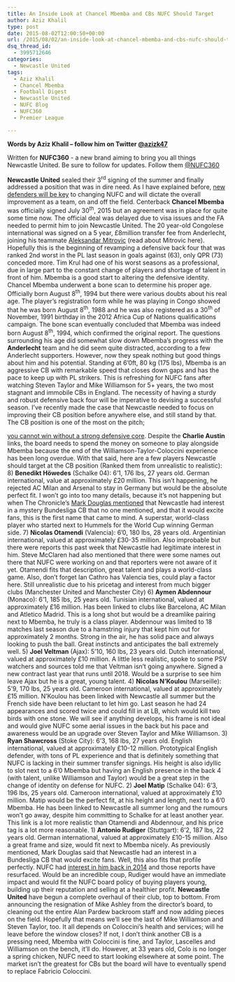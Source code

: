 ```yaml
---
title: An Inside Look at Chancel Mbemba and CBs NUFC Should Target
author: Aziz Khalil
type: post
date: 2015-08-02T12:00:50+00:00
url: /2015/08/02/an-inside-look-at-chancel-mbemba-and-cbs-nufc-should-target/
dsq_thread_id:
  - 3995712646
categories:
  - Newcastle United
tags:
  - Aziz Khalil
  - Chancel Mbemba
  - Football Digest
  - Newcastle United
  - NUFC Blog
  - NUFC360
  - Premier League

---
```

**Words by Aziz Khalil – follow him on Twitter [@azizk47](https://twitter.com/azizk47")**

Written for **NUFC360** - a new brand aiming to bring you all things Newcastle United. Be sure to follow for updates. Follow them [@NUFC360](https://twitter.com/nufc360)

**Newcastle United** sealed their 3<sup>rd</sup> signing of the summer and finally addressed a position that was in dire need. As I have explained before, [new defenders will be key][1] to changing NUFC and will dictate the overall improvement as a team, on and off the field. Centerback **Chancel Mbemba** was officially signed July 30<sup>th</sup>, 2015 but an agreement was in place for quite some time now. The official deal was delayed due to visa issues and the FA needed to permit him to join Newcastle United. The 20 year-old Congolese international was signed on a 5 year, £8million transfer fee from Anderlecht, joining his teammate [Aleksandar Mitrovic][2] (read about Mitrovic here). Hopefully this is the beginning of revamping a defensive back four that was ranked 2nd worst in the PL last season in goals against (63), only QPR (73) conceded more. Tim Krul had one of his worst seasons as a professional, due in large part to the constant change of players and shortage of talent in front of him. Mbemba is a good start to altering the defensive identity. Chancel Mbemba underwent a bone scan to determine his proper age. Officially born August 8<sup>th</sup>, 1994 but there were various doubts about his real age. The player’s registration form while he was playing in Congo showed that he was born August 8<sup>th</sup>, 1988 and he was also registered as a 30<sup>th</sup> of November, 1991 birthday in the 2012 Africa Cup of Nations qualifications campaign. The bone scan eventually concluded that Mbemba was indeed born August 8<sup>th</sup>, 1994, which confirmed the original report. The questions surrounding his age did somewhat slow down Mbemba’s progress with the **Anderlecht** team and he did seem quite distracted, according to a few Anderlecht supporters. However, now they speak nothing but good things about him and his potential. Standing at 6’0ft, 80 kg (175 lbs), Mbemba is an aggressive CB with remarkable speed that closes down gaps and has the pace to keep up with PL strikers. This is refreshing for NUFC fans after watching Steven Taylor and Mike Williamson for 5+ years, the two most stagnant and immobile CBs in England. The necessity of having a sturdy and robust defensive back four will be imperative to devising a successful season. I’ve recently made the case that Newcastle needed to focus on improving their CB position before anywhere else, and still stand by that. The CB position is one of the most on the pitch; 

<span style="text-decoration: underline;">you cannot win without a strong defensive core</span>. Despite the **Charlie Austin** links, the board needs to spend the money on someone to play alongside Mbemba because the end of the Williamson-Taylor-Coloccini experience has been long overdue. With that said, here are a few players Newcastle should target at the CB position (Ranked them from unrealistic to realistic): 8) **Benedikt Höwedes** (Schalke 04): 6’1, 176 lbs, 27 years old. German international, value at approximately £20 million. This isn’t happening, he rejected AC Milan and Arsenal to stay in Germany but would be the absolute perfect fit. I won’t go into too many details, because it’s not happening but when The Chronicle’s [Mark Douglas mentioned][3] that Newcastle had interest in a mystery Bundesliga CB that no one mentioned, and that it would excite fans, this is the first name that came to mind. A superstar, world-class player who started next to Hummels for the World Cup winning German side. 7) **Nicolas Otamendi** (Valencia): 6’0, 180 lbs, 28 years old. Argentinian international, valued at approximately £30-35 million. Also improbable but there were reports this past week that Newcastle had legitimate interest in him. Steve McClaren had also mentioned that there were some names out there that NUFC were working on and that reporters were not aware of it yet. Otamendi fits that description, great talent and plays a world-class game. Also, don’t forget Ian Cathro has Valencia ties, could play a factor here. Still unrealistic due to his pricetag and interest from much bigger clubs (Manchester United and Manchester City) 6) **Aymen Abdennour** (Monaco): 6’1, 185 lbs, 25 years old. Tunisian international, valued at approximately £16 million. Has been linked to clubs like Barcelona, AC Milan and Atletico Madrid. This is a long shot but would be a dreamlike pairing next to Mbemba, he truly is a class player. Abdennour was limited to 18 matches last season due to a hamstring injury that kept him out for approximately 2 months. Strong in the air, he has solid pace and always looking to push the ball. Great instincts and anticipates the ball extremely well. 5) **Joel Veltman** (Ajax): 5’10, 160 lbs, 23 years old. Dutch international, valued at approximately £10 million. A little less realistic, spoke to some PSV watchers and sources told me that Veltman isn’t going anywhere. Signed a new contract last year that runs until 2018. Would be a surprise to see him leave Ajax but he is a great, young talent. 4) **Nicolas N’Koulou** (Marseille): 5’9, 170 lbs, 25 years old. Cameroon international, valued at approximately £15 million. N’Koulou has been linked with Newcastle all summer but the French side have been reluctant to let him go. Last season he had 24 appearances and scored twice and could fill in at LB, which would kill two birds with one stone. We will see if anything develops, his frame is not ideal and would give NUFC some aerial issues in the back but his pace and awareness would be an upgrade over Steven Taylor and Mike Williamson. 3) **Ryan Shawcross** (Stoke City): 6’3, 168 lbs, 27 years old. English international, valued at approximately £10-12 million. Prototypical English defender, with tons of PL experience and that is definitely something that NUFC is lacking in their summer transfer signings. His height is also idyllic to slot next to a 6’0 Mbemba but having an English presence in the back 4 (with talent, unlike Williamson and Taylor) would be a great step in the change of identity on defense for NUFC. 2) **Joel Matip** (Schalke 04): 6’3, 196 lbs, 25 years old. Cameroon international, valued at approximately £10 million. Matip would be the perfect fit, at his height and length, next to a 6’0 Mbemba. He has been linked to Newcastle all summer long and the rumours won’t go away, despite him committing to Schalke for at least another year. This link is a lot more realistic than Otamendi and Abdennour, and his price tag is a lot more reasonable. 1) **Antonio Rudiger** (Stuttgart): 6’2, 187 lbs, 22 years old. German international, valued at approximately £10-15 million. Also a great frame and size, would fit next to Mbemba nicely. As previously mentioned, Mark Douglas said that Newcastle had an interest in a Bundesliga CB that would excite fans. Well, this also fits that profile perfectly. NUFC had [interest in him back in 2014][4] and those reports have resurfaced. Would be an incredible coup, Rudiger would have an immediate impact and would fit the NUFC board policy of buying players young, building up their reputation and selling at a healthier profit. **Newcastle United** have begun a complete overhaul of their club, top to bottom. From announcing the resignation of Mike Ashley from the director’s board, to cleaning out the entire Alan Pardew backroom staff and now adding pieces on the field. Hopefully that means we’ll see the last of Mike Williamson and Steven Taylor, too. It all depends on Coloccini’s health and services; will he leave before the window closes? If not, I don’t think another CB is a pressing need, Mbemba with Coloccini is fine, and Taylor, Lascelles and Williamson on the bench, it’ll do. However, at 33 years old, Colo is no longer a spring chicken, NUFC need to start looking elsewhere at some point. The market isn’t the greatest for CBs but the board will have to eventually spend to replace Fabricio Coloccini.

 [1]: http://www.footballdigest.org/2015/07/19/new-defenders-will-be-key-to-changing-newcastle-united/
 [2]: http://www.footballdigest.org/2015/07/25/an-inside-look-at-aleksandar-mitrovic-and-why-it-was-always-him-or-charlie-austin/
 [3]: http://thegallowgategroup.com/2015/07/23/mystery-bundesliga-defender-on-radar/
 [4]: http://www.skysports.com/football/news/11678/9308661/transfer-news-newcastle-eye-stuttgarts-antonio-rudiger
